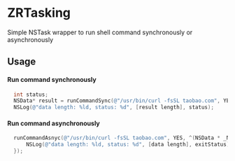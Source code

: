 # ZRTasking
Simple NSTask wrapper to run shell command synchronously or asynchronously

## Usage

#### Run command synchronously
```objective-c
  int status;
  NSData* result = runCommandSync(@"/usr/bin/curl -fsSL taobao.com", YES, &status);
  NSLog(@"data length: %ld, status: %d", [result length], status);
```

#### Run command asynchronously
```objective-c
  runCommandAsnyc(@"/usr/bin/curl -fsSL taobao.com", YES, ^(NSData * _Nonnull data, int exitStatus) {
      NSLog(@"data length: %ld, status: %d", [data length], exitStatus);
  });
```
